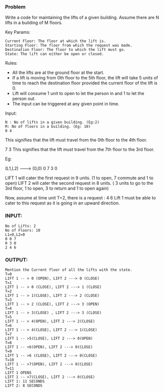 ### Problem

Write a code for maintaining the lifts of a given building.
Assume there are N lifts in a building of M floors.

Key Params:
```
Current Floor: The floor at which the lift is.
Starting Floor: The floor from which the request was made.
Destination Floor: The floor to which the lift must go.
State: The lift can either be open or closed.
```

Rules:

- All the lifts are at the ground floor at the start.
- If a lift is moving from 0th floor to the 5th floor, the lift will take 5 units of time to reach
the destination floor provided the current floor of the lift is 0.
- Lift will consume 1 unit to open to let the person in and 1 to let the person out.
- The input can be triggered at any given point in time.

Input:
```
N : No of lifts in a given building. (Eg:2)
M: No of floors in a building. (Eg: 10)
0 4
```
This signifies that the lift must travel from the 0th floor to the 4th floor.

7 3
This signifies that the lift must travel from the 7th floor to the 3rd floor.

Eg:

(L1,L2) ---> (0,0)
0 7
3 0

LIFT 1 will cater the first request in 9 units. (1 to open, 7 commute and 1 to open)
LIFT 2 will cater the second request in 8 units. ( 3 units to go to the 3rd floor, 1 to open, 3 to
return and 1 to open again)

Now, assume at time unit T=2, there is a request :
4 6
Lift 1 must be able to cater to this request as it is going in an upward direction.


### INPUT:

```
No of Lifts: 2
No of Floors: 10
L1=0,L2=0
0 0 7
0 3 0
2 4 6
```

### OUTPUT:
```
Mention the Current floor of all the lifts with the state.
T=0
LIFT 1 -- > 0 (OPEN), LIFT 2 ---> 0 (CLOSE)
T=1
LIFT 1 -- > 0 (CLOSE), LIFT 2 ---> 1 (CLOSE)
T=2
LIFT 1 -- > 1(CLOSE), LIFT 2 ---> 2 (CLOSE)
T=3
LIFT 1 -- > 2 (CLOSE), LIFT 2 ---> 3 (OPEN)
T=4
LIFT 1 -- > 3(CLOSE) , LIFT 2 ---> 3 (CLOSE)
T=5
LIFT 1 -- > 4(OPEN), LIFT 2 ---> 2(CLOSE)
T=6
LIFT 1 -- > 4(CLOSE), LIFT 2 ---> 1(CLOSE)
T=7
LIFT 1 -- >5(CLOSE), LIFT 2 ---> 0(OPEN)
T=8
LIFT 1 -- >6(OPEN), LIFT 2 ---> 0(CLOSE)
T=9
LIFT 1 -- >6 (CLOSE), LIFT 2 ---> 0(CLOSE)
T=10
LIFT 1 -- >7(OPEN), LIFT 2 ---> 0(CLOSE)
T=11
LIFT 1 OPENS
LIFT 1 -- >7(CLOSE), LIFT 2 ---> 0(CLOSE)
LIFT 1: 11 SECONDS
LIFT 2: 8 SECONDS
```
